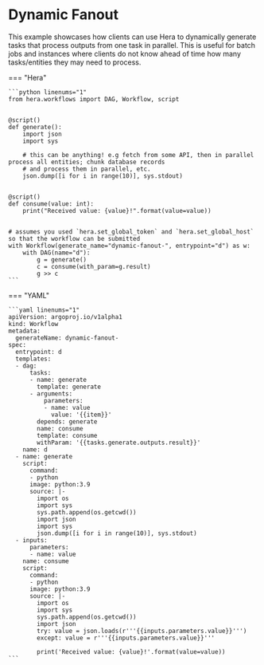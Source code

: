 # Dynamic Fanout



This example showcases how clients can use Hera to dynamically generate tasks that process outputs from one task in
parallel. This is useful for batch jobs and instances where clients do not know ahead of time how many tasks/entities
they may need to process.


=== "Hera"

    ```python linenums="1"
    from hera.workflows import DAG, Workflow, script


    @script()
    def generate():
        import json
        import sys

        # this can be anything! e.g fetch from some API, then in parallel process all entities; chunk database records
        # and process them in parallel, etc.
        json.dump([i for i in range(10)], sys.stdout)


    @script()
    def consume(value: int):
        print("Received value: {value}!".format(value=value))


    # assumes you used `hera.set_global_token` and `hera.set_global_host` so that the workflow can be submitted
    with Workflow(generate_name="dynamic-fanout-", entrypoint="d") as w:
        with DAG(name="d"):
            g = generate()
            c = consume(with_param=g.result)
            g >> c
    ```

=== "YAML"

    ```yaml linenums="1"
    apiVersion: argoproj.io/v1alpha1
    kind: Workflow
    metadata:
      generateName: dynamic-fanout-
    spec:
      entrypoint: d
      templates:
      - dag:
          tasks:
          - name: generate
            template: generate
          - arguments:
              parameters:
              - name: value
                value: '{{item}}'
            depends: generate
            name: consume
            template: consume
            withParam: '{{tasks.generate.outputs.result}}'
        name: d
      - name: generate
        script:
          command:
          - python
          image: python:3.9
          source: |-
            import os
            import sys
            sys.path.append(os.getcwd())
            import json
            import sys
            json.dump([i for i in range(10)], sys.stdout)
      - inputs:
          parameters:
          - name: value
        name: consume
        script:
          command:
          - python
          image: python:3.9
          source: |-
            import os
            import sys
            sys.path.append(os.getcwd())
            import json
            try: value = json.loads(r'''{{inputs.parameters.value}}''')
            except: value = r'''{{inputs.parameters.value}}'''

            print('Received value: {value}!'.format(value=value))
    ```

